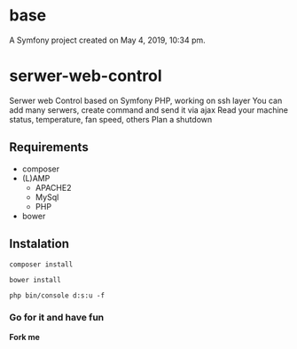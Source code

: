 base
====

A Symfony project created on May 4, 2019, 10:34 pm.

# serwer-web-control
Serwer web Control based on Symfony PHP, working on ssh layer
You can add many serwers, create command and send it via ajax
Read your machine status, temperature, fan speed, others
Plan a shutdown

## Requirements
* composer
* (L)AMP
    * APACHE2
    * MySql
    * PHP
* bower

## Instalation

`composer install`

`bower install`

`php bin/console d:s:u -f`

### Go for it and have fun
**Fork me**